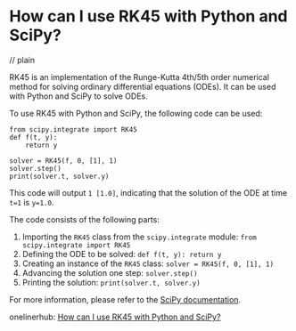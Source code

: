 # How can I use RK45 with Python and SciPy?
// plain

RK45 is an implementation of the Runge-Kutta 4th/5th order numerical method for solving ordinary differential equations (ODEs). It can be used with Python and SciPy to solve ODEs.

To use RK45 with Python and SciPy, the following code can be used:

```
from scipy.integrate import RK45
def f(t, y):
    return y

solver = RK45(f, 0, [1], 1)
solver.step()
print(solver.t, solver.y)
```

This code will output `1 [1.0]`, indicating that the solution of the ODE at time `t=1` is `y=1.0`.

The code consists of the following parts:

1. Importing the `RK45` class from the `scipy.integrate` module: `from scipy.integrate import RK45`
2. Defining the ODE to be solved: `def f(t, y): return y`
3. Creating an instance of the `RK45` class: `solver = RK45(f, 0, [1], 1)`
4. Advancing the solution one step: `solver.step()`
5. Printing the solution: `print(solver.t, solver.y)`

For more information, please refer to the [SciPy documentation](https://docs.scipy.org/doc/scipy/reference/generated/scipy.integrate.RK45.html).

onelinerhub: [How can I use RK45 with Python and SciPy?](https://onelinerhub.com/python-scipy/how-can-i-use-rk---with-python-and-scipy)